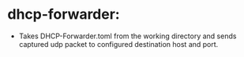 dhcp-forwarder:
===========
* Takes DHCP-Forwarder.toml from the working directory and sends captured udp packet to configured destination host and port.
